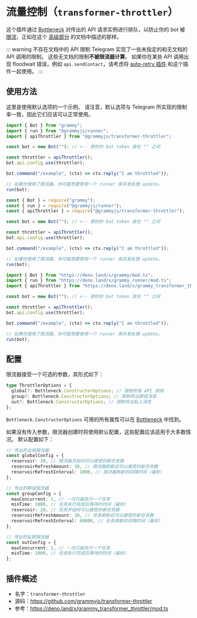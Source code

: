 # 流量控制（`transformer-throttler`）

这个插件通过 [Bottleneck](https://github.com/SGrondin/bottleneck) 对传出的 API 请求实例进行排队，以防止你的 bot 被 [限流](https://core.telegram.org/bots/faq#my-bot-is-hitting-limits-how-do-i-avoid-this)，正如在这个 [高级部分](../advanced/flood.md) 的文档中描述的那样。

::: warning 不存在文档中的 API 限制
Telegram 实现了一些未指定的和无文档的 API 调用的限制。
这些无文档的限制**不被限流器计算**。
如果你在某些 API 调用出现 floodwait 错误，例如 `api.sendContact`，请考虑将 [auto-retry 插件](./auto-retry.md) 和这个插件一起使用。
:::

## 使用方法

这里是使用默认选项的一个示例。
请注意，默认选项与 Telegram 所实现的限制率一致，因此它们应该可以正常使用。

<CodeGroup>
  <CodeGroupItem title="TypeScript" active>

```ts
import { Bot } from "grammy";
import { run } from "@grammyjs/runner";
import { apiThrottler } from "@grammyjs/transformer-throttler";

const bot = new Bot(""); // <-- 把你的 bot token 放在 "" 之间

const throttler = apiThrottler();
bot.api.config.use(throttler);

bot.command("/example", (ctx) => ctx.reply("I am throttled"));

// 如果你使用了限流器，你可能想要使用一个 runner 来并发处理 update。
run(bot);
```

</CodeGroupItem>
 <CodeGroupItem title="JavaScript">

```js
const { Bot } = require("grammy");
const { run } = require("@grammyjs/runner");
const { apiThrottler } = require("@grammyjs/transformer-throttler");

const bot = new Bot(""); // <-- 把你的 bot token 放在 "" 之间

const throttler = apiThrottler();
bot.api.config.use(throttler);

bot.command("/example", (ctx) => ctx.reply("I am throttled"));

// 如果你使用了限流器，你可能想要使用一个 runner 来并发处理 update。
run(bot);
```

</CodeGroupItem>
 <CodeGroupItem title="Deno">

```ts
import { Bot } from "https://deno.land/x/grammy/mod.ts";
import { run } from "https://deno.land/x/grammy_runner/mod.ts";
import { apiThrottler } from "https://deno.land/x/grammy_transformer_throttler/mod.ts";

const bot = new Bot(""); // <-- 把你的 bot token 放在 "" 之间

const throttler = apiThrottler();
bot.api.config.use(throttler);

bot.command("/example", (ctx) => ctx.reply("I am throttled"));

// 如果你使用了限流器，你可能想要使用一个 runner 来并发处理 update。
run(bot);
```

</CodeGroupItem>
</CodeGroup>

## 配置

限流器接受一个可选的参数，其形式如下：

```ts
type ThrottlerOptions = {
  global?: Bottleneck.ConstructorOptions; // 限制所有 API 调用
  group?: Bottleneck.ConstructorOptions; // 限制传出群组消息
  out?: Bottleneck.ConstructorOptions; // 限制传出私人消息
};
```

`Bottleneck.ConstructorOptions` 可用的所有属性可以在 [Bottleneck](https://github.com/SGrondin/bottleneck#constructor) 中找到。

如果没有传入参数，限流器创建时将使用默认配置，这些配置应该适用于大多数情况。
默认配置如下：

```ts
// 传出的全局限流器
const globalConfig = {
  reservoir: 30, // 限流器开始时可以接受的新任务数
  reservoirRefreshAmount: 30, // 限流器刷新后可以接受的新任务数
  reservoirRefreshInterval: 1000, // 限流器刷新的间隔时间（毫秒）
};

// 传出的群组限流器
const groupConfig = {
  maxConcurrent: 1, // 一次只能执行一个任务
  minTime: 1000, // 任务执行完成后等待的时间（毫秒）
  reservoir: 20, // 任务开始时可以接受的新任务数
  reservoirRefreshAmount: 20, // 任务刷新后可以接受的新任务数
  reservoirRefreshInterval: 60000, // 任务刷新的间隔时间（毫秒）
};

// 传出的私聊限流器
const outConfig = {
  maxConcurrent: 1, // 一次只能执行一个任务
  minTime: 1000, // 任务执行完成后等待的时间（毫秒）
};
```

## 插件概述

- 名字：`transformer-throttler`
- 源码：<https://github.com/grammyjs/transformer-throttler>
- 参考：<https://deno.land/x/grammy_transformer_throttler/mod.ts>
